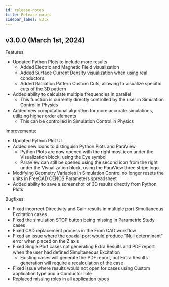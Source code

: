 ```yaml
---
id: release-notes
title: Release notes
sidebar_label: v3.x
---
```


## v3.0.0 (March 1st, 2024)

Features:

* Updated Python Plots to include more results
   * Added Electric and Magnetic Field visualization
   * Added Surface Current Density visualization when using real conductors
   * Added Radiation Pattern Custom Cuts, allowing to visualize specific cuts of the 3D pattern
* Added ability to calculate multiple frequencies in parallel
   * This function is currently directly controlled by the user in Simulation Control in Physics
* Added new computational algorithm for more accurate simulations, utilizing higher order elements
   * This can be controlled in Simulation Control in Physics

Improvements:

* Updated Python Plot UI
* Added new icons to distinguish Python Plots and ParaView
   * Python Plots are now opened with the right most icon under the Visualization block, using the Eye symbol
   * ParaView can still be opened using the second icon from the right under the Visualization block, using the ParaView three stripe logo
* Modifying Geometry Variables in Simulation Control no longer resets the units in FreeCAD CENOS Parameters spreadsheet
* Added ability to save a screenshot of 3D results directly from Python Plots

Bugfixes:

* Fixed incorrect Directivity and Gain results in multiple port Simultaneous Excitation cases
* Fixed the simulation STOP button being missing in Parametric Study cases
* Fixed CAD replacement process in the From CAD workflow
* Fixed an issue where the coaxial port would produce "Null determinant" error when placed on the Z axis
* Fixed Single Port cases not generating Extra Results and PDF report when the user had defined Simultaneous Excitation
   * Existing cases will generate the PDF report, but Extra Results generation will require a recalculation of the case
* Fixed issue where results would not open for cases using Custom application type and a Conductor role
* Replaced missing roles in all application types
